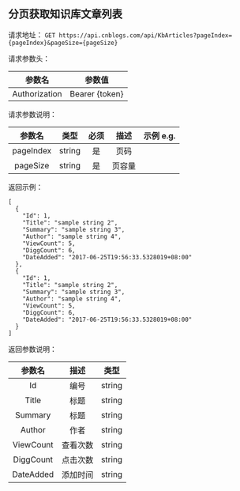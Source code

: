 ## 分页获取知识库文章列表

请求地址：
`GET https://api.cnblogs.com/api/KbArticles?pageIndex={pageIndex}&pageSize={pageSize}`



请求参数头：


|参数名|参数值|
|:---:|:---:|
|Authorization|Bearer {token}|


请求参数说明：

|参数名|类型|必须|描述|示例 e.g.|
|:---:|:---:|:---:|:---:|:---:|
|pageIndex|string|是|页码||
|pageSize|string|是|页容量||




返回示例：
```
[
  {
    "Id": 1,
    "Title": "sample string 2",
    "Summary": "sample string 3",
    "Author": "sample string 4",
    "ViewCount": 5,
    "DiggCount": 6,
    "DateAdded": "2017-06-25T19:56:33.5328019+08:00"
  },
  {
    "Id": 1,
    "Title": "sample string 2",
    "Summary": "sample string 3",
    "Author": "sample string 4",
    "ViewCount": 5,
    "DiggCount": 6,
    "DateAdded": "2017-06-25T19:56:33.5328019+08:00"
  }
]
```
返回参数说明：

|参数名|描述|类型|
|:---:|:---:|:---:|
|Id|编号|string|
|Title|标题|string|
|Summary|标题|string|
|Author|作者|string|
|ViewCount|查看次数|string|
|DiggCount|点击次数|string|
|DateAdded|添加时间|string|